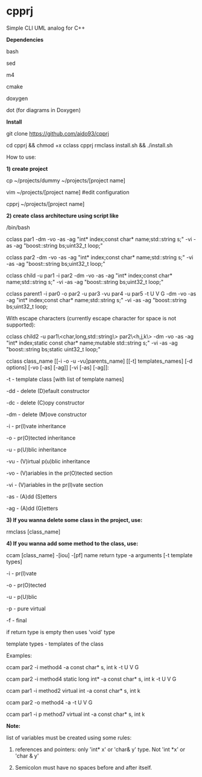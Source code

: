 # cpprj
Simple CLI UML analog for C++

**Dependencies**

bash

sed

m4

cmake

doxygen

dot (for diagrams in Doxygen)

**Install**

git clone https://github.com/aido93/cpprj

cd cpprj && chmod +x cclass cpprj rmclass install.sh && ./install.sh

How to use:

**1) create project**

  cp ~/projects/dummy ~/projects/[project name]
  
  vim ~/projects/[project name] #edit configuration
  
  cpprj ~/projects/[project name]
  
**2) create class architecture using script like**


/bin/bash

cclass par1 -dm -vo -as -ag "int* index;const char* name;std::string s;" -vi -as -ag "boost::string bs;uint32_t loop;"

cclass par2 -dm -vo -as -ag "int* index;const char* name;std::string s;" -vi -as -ag "boost::string bs;uint32_t loop;"

cclass child -u par1 -i par2 -dm -vo -as -ag "int* index;const char* name;std::string s;" -vi -as -ag "boost::string bs;uint32_t
loop;"

cclass parent1 -i par0 -o par2 -u par3 -vu par4 -u par5 -t U V G -dm -vo -as -ag "int* index;const char* name;std::string s;" -vi -as -ag "boost::string bs;uint32_t loop;

With escape characters (currently escape character for space is not supported):

cclass child2 -u par1\\<char,long,std::string\\> par2\\<h,j,k\\> -dm -vo -as -ag "int* index;static const char* name;mutable std::string s;" -vi -as -ag "boost::string bs;static uint32_t loop;"

cclass class_name [[-i -o -u -vu]parents_name] [[-t] templates_names] [-d options] [-vo [-as] [-ag]] [-vi [-as] [-ag]]:

-t  - template class [with list of template names]

-dd - delete (D)efault constructor

-dc - delete (C)opy constructor

-dm - delete (M)ove constructor


-i - pr(I)vate inheritance

-o - pr(O)tected inheritance

-u - p(U)blic inheritance

-vu - (V)irtual p(u)blic inheritance



-vo - (V)ariables in the pr(O)tected section

-vi - (V)ariables in the pr(I)vate section

-as - (A)dd (S)etters

-ag - (A)dd (G)etters

**3) If you wanna delete some class in the project, use:**

rmclass [class_name]

**4) If you wanna add some method to the class, use:**

ccam [class_name] -[iou] -[pf] name return type -a arguments [-t template types]

-i - pr(I)vate

-o - pr(O)tected

-u - p(U)blic

-p - pure virtual

-f - final

if return type is empty then uses 'void' type

template types - templates of the class

Examples:

ccam par2 -i method4 -a const char* s, int k -t U V G

ccam par2 -i method4 static long int* -a const char* s, int k -t U V G

ccam par1 -i method2 virtual int -a const char* s, int k

ccam par2 -o method4 -a -t U V G

ccam par1 -i p method7 virtual int -a const char* s, int k

**Note:** 

list of variables must be created using some rules:

1) references and pointers: only 'int* x' or 'char& y' type. Not 'int *x' or 'char & y'

2) Semicolon must have no spaces before and after itself.
